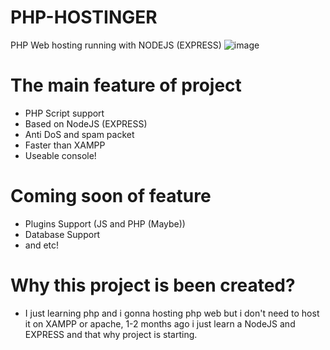 # PHP-HOSTINGER
PHP Web hosting running with NODEJS (EXPRESS)
![image](https://user-images.githubusercontent.com/108812246/187073408-1a99b81a-b7ed-4192-b157-3a4a977161b4.png)
# The main feature of project
* PHP Script support
* Based on NodeJS (EXPRESS)
* Anti DoS and spam packet
* Faster than XAMPP
* Useable console!
# Coming soon of feature
* Plugins Support (JS and PHP (Maybe))
* Database Support
* and etc!
# Why this project is been created?
* I just learning php and i gonna hosting php web but i don't need to host it on XAMPP or apache, 1-2 months ago i just learn a NodeJS and EXPRESS and that why project is starting.
